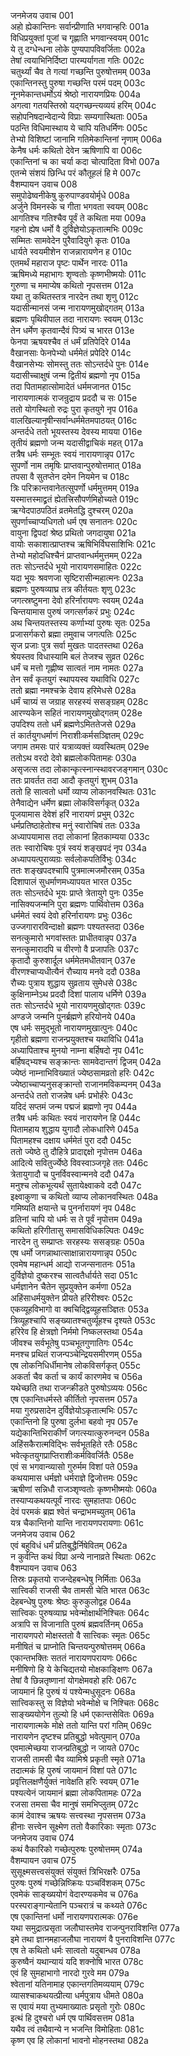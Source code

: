 जनमेजय उवाच	001    
अहो ह्येकान्तिनः सर्वान्प्रीणाति भगवान्हरिः	001a  
विधिप्रयुक्तां पूजां च गृह्णाति भगवान्स्वयम्	001c  
ये तु दग्धेन्धना लोके पुण्यपापविवर्जिताः	002a  
तेषां त्वयाभिनिर्दिष्टा पारम्पर्यागता गतिः	002c  
चतुर्थ्यां चैव ते गत्यां गच्छन्ति पुरुषोत्तमम्	003a  
एकान्तिनस्तु पुरुषा गच्छन्ति परमं पदम्	003c  
नूनमेकान्तधर्मोऽयं श्रेष्ठो नारायणप्रियः	004a  
अगत्वा गतयस्तिस्रो यद्गच्छन्त्यव्ययं हरिम्	004c  
सहोपनिषदान्वेदान्ये विप्राः सम्यगास्थिताः	005a  
पठन्ति विधिमास्थाय ये चापि यतिधर्मिणः	005c  
तेभ्यो विशिष्टां जानामि गतिमेकान्तिनां नृणाम्	006a  
केनैष धर्मः कथितो देवेन ऋषिणापि वा	006c  
एकान्तिनां च का चर्या कदा चोत्पादिता विभो	007a  
एतन्मे संशयं छिन्धि परं कौतूहलं हि मे	007c  
वैशम्पायन उवाच	008    
समुपोढेष्वनीकेषु कुरुपाण्डवयोर्मृधे	008a  
अर्जुने विमनस्के च गीता भगवता स्वयम्	008c  
आगतिश्च गतिश्चैव पूर्वं ते कथिता मया	009a  
गहनो ह्येष धर्मो वै दुर्विज्ञेयोऽकृतात्मभिः	009c  
सम्मितः सामवेदेन पुरैवादियुगे कृतः	010a  
धार्यते स्वयमीशेन राजन्नारायणेन ह	010c  
एतमर्थं महाराज पृष्टः पार्थेन नारदः	011a  
ऋषिमध्ये महाभागः शृण्वतोः कृष्णभीष्मयोः	011c  
गुरुणा च ममाप्येष कथितो नृपसत्तम	012a  
यथा तु कथितस्तत्र नारदेन तथा शृणु	012c  
यदासीन्मानसं जन्म नारायणमुखोद्गतम्	013a  
ब्रह्मणः पृथिवीपाल तदा नारायणः स्वयम्	013c  
तेन धर्मेण कृतवान्दैवं पित्र्यं च भारत	013e   
फेनपा ऋषयश्चैव तं धर्मं प्रतिपेदिरे	014a  
वैखानसाः फेनपेभ्यो धर्ममेतं प्रपेदिरे	014c  
वैखानसेभ्यः सोमस्तु ततः सोऽन्तर्दधे पुनः	014e   
यदासीच्चाक्षुषं जन्म द्वितीयं ब्रह्मणो नृप	015a  
तदा पितामहात्सोमादेतं धर्ममजानत	015c  
नारायणात्मकं राजन्रुद्राय प्रददौ च सः	015e   
ततो योगस्थितो रुद्रः पुरा कृतयुगे नृप	016a  
वालखिल्यानृषीन्सर्वान्धर्ममेतमपाठयत्	016c  
अन्तर्दधे ततो भूयस्तस्य देवस्य मायया	016e   
तृतीयं ब्रह्मणो जन्म यदासीद्वाचिकं महत्	017a  
तत्रैष धर्मः सम्भूतः स्वयं नारायणान्नृप	017c  
सुपर्णो नाम तमृषिः प्राप्तवान्पुरुषोत्तमात्	018a  
तपसा वै सुतप्तेन दमेन नियमेन च	018c  
त्रिः परिक्रान्तवानेतत्सुपर्णो धर्ममुत्तमम्	019a  
यस्मात्तस्माद्व्रतं ह्येतत्त्रिसौपर्णमिहोच्यते	019c  
ऋग्वेदपाठपठितं व्रतमेतद्धि दुश्चरम्	020a  
सुपर्णाच्चाप्यधिगतो धर्म एष सनातनः	020c  
वायुना द्विपदां श्रेष्ठ प्रथितो जगदायुषा	021a  
वायोः सकाशात्प्राप्तश्च ऋषिभिर्विघसाशिभिः	021c  
तेभ्यो महोदधिश्चैनं प्राप्तवान्धर्ममुत्तमम्	022a  
ततः सोऽन्तर्दधे भूयो नारायणसमाहितः	022c  
यदा भूयः श्रवणजा सृष्टिरासीन्महात्मनः	023a  
ब्रह्मणः पुरुषव्याघ्र तत्र कीर्तयतः शृणु	023c  
जगत्स्रष्टुमना देवो हरिर्नारायणः स्वयम्	024a  
चिन्तयामास पुरुषं जगत्सर्गकरं प्रभुः	024c  
अथ चिन्तयतस्तस्य कर्णाभ्यां पुरुषः सृतः	025a  
प्रजासर्गकरो ब्रह्मा तमुवाच जगत्पतिः	025c  
सृज प्रजाः पुत्र सर्वा मुखतः पादतस्तथा	026a  
श्रेयस्तव विधास्यामि बलं तेजश्च सुव्रत	026c  
धर्मं च मत्तो गृह्णीष्व सात्वतं नाम नामतः	027a  
तेन सर्वं कृतयुगं स्थापयस्व यथाविधि	027c  
ततो ब्रह्मा नमश्चक्रे देवाय हरिमेधसे	028a  
धर्मं चाग्र्यं स जग्राह सरहस्यं ससङ्ग्रहम्	028c  
आरण्यकेन सहितं नारायणमुखोद्गतम्	028e   
उपदिश्य ततो धर्मं ब्रह्मणेऽमिततेजसे	029a  
तं कार्तयुगधर्माणं निराशीःकर्मसञ्ज्ञितम्	029c  
जगाम तमसः पारं यत्राव्यक्तं व्यवस्थितम्	029e   
ततोऽथ वरदो देवो ब्रह्मलोकपितामहः	030a  
असृजत्स तदा लोकान्कृत्स्नान्स्थावरजङ्गमान्	030c  
ततः प्रावर्तत तदा आदौ कृतयुगं शुभम्	031a  
ततो हि सात्वतो धर्मो व्याप्य लोकानवस्थितः	031c  
तेनैवाद्येन धर्मेण ब्रह्मा लोकविसर्गकृत्	032a  
पूजयामास देवेशं हरिं नारायणं प्रभुम्	032c  
धर्मप्रतिष्ठाहेतोश्च मनुं स्वारोचिषं ततः	033a  
अध्यापयामास तदा लोकानां हितकाम्यया	033c  
ततः स्वारोचिषः पुत्रं स्वयं शङ्खपदं नृप	034a  
अध्यापयत्पुराव्यग्रः सर्वलोकपतिर्विभुः	034c  
ततः शङ्खपदश्चापि पुत्रमात्मजमौरसम्	035a  
दिशापालं सुधर्माणमध्यापयत भारत	035c  
ततः सोऽन्तर्दधे भूयः प्राप्ते त्रेतायुगे पुनः	035e   
नासिक्यजन्मनि पुरा ब्रह्मणः पार्थिवोत्तम	036a  
धर्ममेतं स्वयं देवो हरिर्नारायणः प्रभुः	036c  
उज्जगारारविन्दाक्षो ब्रह्मणः पश्यतस्तदा	036e   
सनत्कुमारो भगवांस्ततः प्राधीतवान्नृप	037a  
सनत्कुमारादपि च वीरणो वै प्रजापतिः	037c  
कृतादौ कुरुशार्दूल धर्ममेतमधीतवान्	037e   
वीरणश्चाप्यधीत्यैनं रौच्याय मनवे ददौ	038a  
रौच्यः पुत्राय शुद्धाय सुव्रताय सुमेधसे	038c  
कुक्षिनाम्नेऽथ प्रददौ दिशां पालाय धर्मिणे	039a  
ततः सोऽन्तर्दधे भूयो नारायणमुखोद्गतः	039c  
अण्डजे जन्मनि पुनर्ब्रह्मणे हरियोनये	040a  
एष धर्मः समुद्भूतो नारायणमुखात्पुनः	040c  
गृहीतो ब्रह्मणा राजन्प्रयुक्तश्च यथाविधि	041a  
अध्यापिताश्च मुनयो नाम्ना बर्हिषदो नृप	041c  
बर्हिषद्भ्यश्च सङ्क्रान्तः सामवेदान्तगं द्विजम्	042a  
ज्येष्ठं नाम्नाभिविख्यातं ज्येष्ठसामव्रतो हरिः	042c  
ज्येष्ठाच्चाप्यनुसङ्क्रान्तो राजानमविकम्पनम्	043a  
अन्तर्दधे ततो राजन्नेष धर्मः प्रभोर्हरेः	043c  
यदिदं सप्तमं जन्म पद्मजं ब्रह्मणो नृप	044a  
तत्रैष धर्मः कथितः स्वयं नारायणेन हि	044c  
पितामहाय शुद्धाय युगादौ लोकधारिणे	045a  
पितामहश्च दक्षाय धर्ममेतं पुरा ददौ	045c  
ततो ज्येष्ठे तु दौहित्रे प्रादाद्दक्षो नृपोत्तम	046a  
आदित्ये सवितुर्ज्येष्ठे विवस्वाञ्जगृहे ततः	046c  
त्रेतायुगादौ च पुनर्विवस्वान्मनवे ददौ	047a  
मनुश्च लोकभूत्यर्थं सुतायेक्ष्वाकवे ददौ	047c  
इक्ष्वाकुणा च कथितो व्याप्य लोकानवस्थितः	048a  
गमिष्यति क्षयान्ते च पुनर्नारायणं नृप	048c  
व्रतिनां चापि यो धर्मः स ते पूर्वं नृपोत्तम	049a  
कथितो हरिगीतासु समासविधिकल्पितः	049c  
नारदेन तु सम्प्राप्तः सरहस्यः ससङ्ग्रहः	050a  
एष धर्मो जगन्नाथात्साक्षान्नारायणान्नृप	050c  
एवमेष महान्धर्म आद्यो राजन्सनातनः	051a  
दुर्विज्ञेयो दुष्करश्च सात्वतैर्धार्यते सदा	051c  
धर्मज्ञानेन चैतेन सुप्रयुक्तेन कर्मणा	052a  
अहिंसाधर्मयुक्तेन प्रीयते हरिरीश्वरः	052c  
एकव्यूहविभागो वा क्वचिद्द्विव्यूहसञ्ज्ञितः	053a  
त्रिव्यूहश्चापि सङ्ख्यातश्चतुर्व्यूहश्च दृश्यते	053c  
हरिरेव हि क्षेत्रज्ञो निर्ममो निष्कलस्तथा	054a  
जीवश्च सर्वभूतेषु पञ्चभूतगुणातिगः	054c  
मनश्च प्रथितं राजन्पञ्चेन्द्रियसमीरणम्	055a  
एष लोकनिधिर्धीमानेष लोकविसर्गकृत्	055c  
अकर्ता चैव कर्ता च कार्यं कारणमेव च	056a  
यथेच्छति तथा राजन्क्रीडते पुरुषोऽव्ययः	056c  
एष एकान्तिधर्मस्ते कीर्तितो नृपसत्तम	057a  
मया गुरुप्रसादेन दुर्विज्ञेयोऽकृतात्मभिः	057c  
एकान्तिनो हि पुरुषा दुर्लभा बहवो नृप	057e   
यद्येकान्तिभिराकीर्णं जगत्स्यात्कुरुनन्दन	058a  
अहिंसकैरात्मविद्भिः सर्वभूतहिते रतैः	058c  
भवेत्कृतयुगप्राप्तिराशीःकर्मविवर्जितैः	058e   
एवं स भगवान्व्यासो गुरुर्मम विशां पते	059a  
कथयामास धर्मज्ञो धर्मराज्ञे द्विजोत्तमः	059c  
ऋषीणां सन्निधौ राजञ्शृण्वतोः कृष्णभीष्मयोः	060a  
तस्याप्यकथयत्पूर्वं नारदः सुमहातपाः	060c  
देवं परमकं ब्रह्म श्वेतं चन्द्राभमच्युतम्	061a  
यत्र चैकान्तिनो यान्ति नारायणपरायणाः	061c  
जनमेजय उवाच	062    
एवं बहुविधं धर्मं प्रतिबुद्धैर्निषेवितम्	062a  
न कुर्वन्ति कथं विप्रा अन्ये नानाव्रते स्थिताः	062c  
वैशम्पायन उवाच	063    
तिस्रः प्रकृतयो राजन्देहबन्धेषु निर्मिताः	063a  
सात्त्विकी राजसी चैव तामसी चेति भारत	063c  
देहबन्धेषु पुरुषः श्रेष्ठः कुरुकुलोद्वह	064a  
सात्त्विकः पुरुषव्याघ्र भवेन्मोक्षार्थनिश्चितः	064c  
अत्रापि स विजानाति पुरुषं ब्रह्मवर्तिनम्	065a  
नारायणपरो मोक्षस्ततो वै सात्त्विकः स्मृतः	065c  
मनीषितं च प्राप्नोति चिन्तयन्पुरुषोत्तमम्	066a  
एकान्तभक्तिः सततं नारायणपरायणः	066c  
मनीषिणो हि ये केचिद्यतयो मोक्षकाङ्क्षिणः	067a  
तेषां वै छिन्नतृष्णानां योगक्षेमवहो हरिः	067c  
जायमानं हि पुरुषं यं पश्येन्मधुसूदनः	068a  
सात्त्विकस्तु स विज्ञेयो भवेन्मोक्षे च निश्चितः	068c  
साङ्ख्ययोगेन तुल्यो हि धर्म एकान्तसेवितः	069a  
नारायणात्मके मोक्षे ततो यान्ति परां गतिम्	069c  
नारायणेन दृष्टश्च प्रतिबुद्धो भवेत्पुमान्	070a  
एवमात्मेच्छया राजन्प्रतिबुद्धो न जायते	070c  
राजसी तामसी चैव व्यामिश्रे प्रकृती स्मृते	071a  
तदात्मकं हि पुरुषं जायमानं विशां पते	071c  
प्रवृत्तिलक्षणैर्युक्तं नावेक्षति हरिः स्वयम्	071e   
पश्यत्येनं जायमानं ब्रह्मा लोकपितामहः	072a  
रजसा तमसा चैव मानुषं समभिप्लुतम्	072c  
कामं देवाश्च ऋषयः सत्त्वस्था नृपसत्तम	073a  
हीनाः सत्त्वेन सूक्ष्मेण ततो वैकारिकाः स्मृताः	073c  
जनमेजय उवाच	074    
कथं वैकारिको गच्छेत्पुरुषः पुरुषोत्तमम्	074a  
वैशम्पायन उवाच	075    
सुसूक्ष्मसत्त्वसंयुक्तं संयुक्तं त्रिभिरक्षरैः	075a  
पुरुषः पुरुषं गच्छेन्निष्क्रियः पञ्चविंशकम्	075c  
एवमेकं साङ्ख्ययोगं वेदारण्यकमेव च	076a  
परस्पराङ्गान्येतानि पञ्चरात्रं च कथ्यते	076c  
एष एकान्तिनां धर्मो नारायणपरात्मकः	076e   
यथा समुद्रात्प्रसृता जलौघास्तमेव राजन्पुनराविशन्ति	077a  
इमे तथा ज्ञानमहाजलौघा नारायणं वै पुनराविशन्ति	077c  
एष ते कथितो धर्मः सात्वतो यदुबान्धव	078a  
कुरुष्वैनं यथान्यायं यदि शक्नोषि भारत	078c  
एवं हि सुमहाभागो नारदो गुरवे मम	079a  
श्वेतानां यतिनामाह एकान्तगतिमव्ययाम्	079c  
व्यासश्चाकथयत्प्रीत्या धर्मपुत्राय धीमते	080a  
स एवायं मया तुभ्यमाख्यातः प्रसृतो गुरोः	080c  
इत्थं हि दुश्चरो धर्म एष पार्थिवसत्तम	081a  
यथैव त्वं तथैवान्ये न भजन्ति विमोहिताः	081c  
कृष्ण एव हि लोकानां भावनो मोहनस्तथा	082a  
